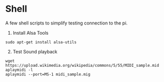 # Shell

A few shell scripts to simplify testing connection to the pi.

1. Install Alsa Tools

```
sudo apt-get install alsa-utils
```

2. Test Sound playback

```
wget https://upload.wikimedia.org/wikipedia/commons/5/55/MIDI_sample.mid
aplaymidi -l
aplaymidi --port=MS-1 midi_sample.mig
```
